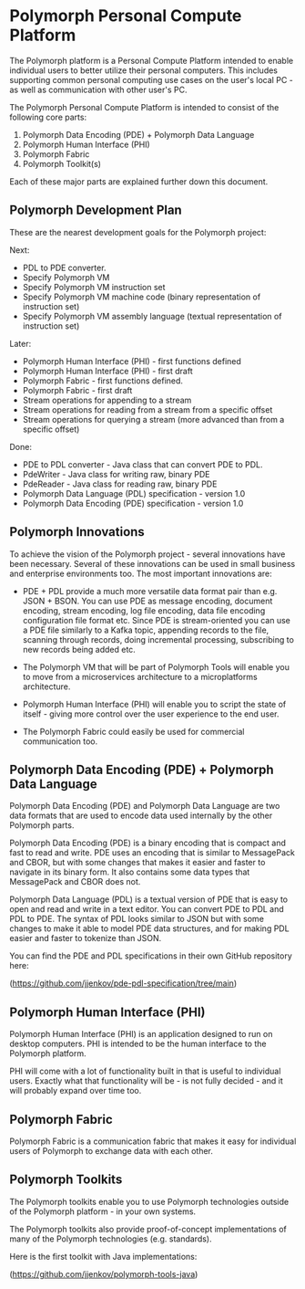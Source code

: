 # Polymorph Personal Compute Platform
The Polymorph platform is a Personal Compute Platform intended to enable individual users to better utilize their
personal computers. This includes supporting common personal computing use cases on the user's local PC - as well as 
communication with other user's PC. 

The Polymorph Personal Compute Platform is intended to consist of the following core parts:

1) Polymorph Data Encoding (PDE) + Polymorph Data Language
2) Polymorph Human Interface (PHI) 
3) Polymorph Fabric
4) Polymorph Toolkit(s)

Each of these major parts are explained further down this document.


## Polymorph Development Plan
These are the nearest development goals for the Polymorph project:

Next:
- PDL to PDE converter.
- Specify Polymorph VM
- Specify Polymorph VM instruction set
- Specify Polymorph VM machine code (binary representation of instruction set)
- Specify Polymorph VM assembly language (textual representation of instruction set)

Later:
- Polymorph Human Interface (PHI) - first functions defined
- Polymorph Human Interface (PHI) - first draft
- Polymorph Fabric - first functions defined.
- Polymorph Fabric - first draft
- Stream operations for appending to a stream
- Stream operations for reading from a stream from a specific offset
- Stream operations for querying a stream (more advanced than from a specific offset)


Done:
- PDE to PDL converter - Java class that can convert PDE to PDL.
- PdeWriter - Java class for writing raw, binary PDE
- PdeReader - Java class for reading raw, binary PDE
- Polymorph Data Language (PDL) specification - version 1.0
- Polymorph Data Encoding (PDE) specification - version 1.0


## Polymorph Innovations
To achieve the vision of the Polymorph project - several innovations have been necessary.
Several of these innovations can be used in small business and enterprise environments too.
The most important innovations are:

- PDE + PDL provide a much more versatile data format pair than e.g. JSON + BSON. 
  You can use PDE as message encoding, document encoding, stream encoding, log file encoding, data file encoding
  configuration file format etc.
  Since PDE is stream-oriented you can use a PDE file similarly to a Kafka topic, appending records to the file,
  scanning through records, doing incremental processing, subscribing to new records being added etc.
 
- The Polymorph VM that will be part of Polymorph Tools will enable you to move from a microservices architecture 
  to a microplatforms architecture.

- Polymorph Human Interface (PHI) will enable you to script the state of itself - giving more control over the
  user experience to the end user.

- The Polymorph Fabric could easily be used for commercial communication too. 


 


## Polymorph Data Encoding (PDE) + Polymorph Data Language
Polymorph Data Encoding (PDE) and Polymorph Data Language are two data formats that are used to encode data
used internally by the other Polymorph parts.

Polymorph Data Encoding (PDE) is a binary encoding that is compact and fast to read and write.
PDE uses an encoding that is similar to MessagePack and CBOR, but with some changes that
makes it easier and faster to navigate in its binary form. It also contains some data types that
MessagePack and CBOR does not.

Polymorph Data Language (PDL) is a textual version of PDE that is easy to open and read and write in a text editor.
You can convert PDE to PDL and PDL to PDE. The syntax of PDL looks similar to JSON but with some changes to 
make it able to model PDE data structures, and for making PDL easier and faster to tokenize than JSON.

You can find the PDE and PDL specifications in their own GitHub repository here:

(https://github.com/jjenkov/pde-pdl-specification/tree/main)


## Polymorph Human Interface (PHI)
Polymorph Human Interface (PHI) is an application designed to run on desktop computers. 
PHI is intended to be the human interface to the Polymorph platform. 

PHI will come with a lot of functionality built in that is useful to individual users. 
Exactly what that functionality will be - is not fully decided - and it will probably expand over time too. 


## Polymorph Fabric
Polymorph Fabric is a communication fabric that makes it easy for individual users of Polymorph to 
exchange data with each other. 


## Polymorph Toolkits
The Polymorph toolkits enable you to use Polymorph technologies outside of the Polymorph platform - 
in your own systems.

The Polymorph toolkits also provide proof-of-concept implementations of many of the Polymorph technologies
(e.g. standards).

Here is the first toolkit with Java implementations:

(https://github.com/jjenkov/polymorph-tools-java)